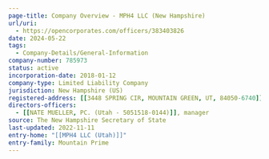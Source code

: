 ```yaml
---
page-title: Company Overview - MPH4 LLC (New Hampshire)
url/uri:
  - https://opencorporates.com/officers/383403826
date: 2024-05-22
tags:
  - Company-Details/General-Information
company-number: 785973
status: active
incorporation-date: 2018-01-12
company-type: Limited Liability Company
jurisdiction: New Hampshire (US)
registered-address: [[3448 SPRING CIR, MOUNTAIN GREEN, UT, 84050-6740]]
directors-officers:
  - [[NATE MUELLER, PC. (Utah - 5051518-0144)]], manager
source: The New Hampshire Secretary of State
last-updated: 2022-11-11
entry-home: "[[MPH4 LLC (Utah)]]"
entry-family: Mountain Prime
---
```

